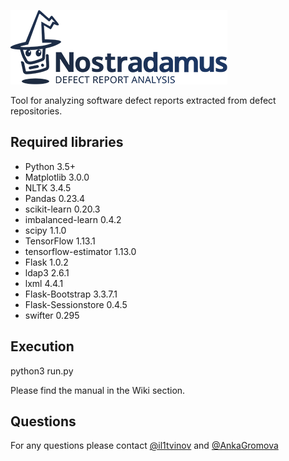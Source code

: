 ![Nostradamus](https://github.com/Exactpro/nostradamus/blob/master/front_end/static/img/logo_dark.png)

Tool for analyzing software defect reports extracted from defect repositories.

## Required libraries

* Python 3.5+
* Matplotlib 3.0.0
* NLTK 3.4.5
* Pandas 0.23.4
* scikit-learn 0.20.3
* imbalanced-learn 0.4.2
* scipy 1.1.0
* TensorFlow 1.13.1
* tensorflow-estimator 1.13.0
* Flask 1.0.2
* ldap3 2.6.1
* lxml 4.4.1
* Flask-Bootstrap 3.3.7.1
* Flask-Sessionstore 0.4.5
* swifter 0.295

## Execution
python3 run.py

Please find the manual in the Wiki section.

## Questions
For any questions please contact [@il1tvinov](https://github.com/il1tvinov) and [@AnkaGromova](https://github.com/AnkaGromova)
